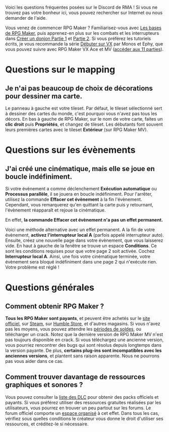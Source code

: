 Voici les questions fréquentes posées sur le Discord de RMA ! Si vous ne trouvez pas votre bonheur ici, vous pouvez rechercher sur Internet ou nous demander de l'aide.

Vous venez de commencer RPG Maker ? Familiarisez-vous avec [Les bases de RPG Maker](https://www.youtube.com/watch?v=HKXL-0i7uAM), puis apprenez-en plus sur les combats et les interrupteurs dans [Créer un donjon Partie 1](https://www.youtube.com/watch?v=yTmpdDe77C8) et [Partie 2](https://www.youtube.com/watch?v=zwNfO6HHfRo).
Si vous préférez les tutoriels écrits, je vous recommande la série [Débuter sur VX](http://www.rpg-maker.fr/tutoriels-192-debuter-sur-vx-01-creation-d-un-projet-et-premiere-carte.html) par Monos et Ephy, que vous pouvez suivre avec RPG Maker VX Ace et MV ([accéder aux 11 parties](http://www.rpg-maker.fr/tutoriels-pour-rmvx.html)).

# Questions sur le mapping

## Je n'ai pas beaucoup de choix de décorations pour dessiner ma carte.

Le panneau à gauche est votre tileset. Par défaut, le tileset sélectionné sert à dessiner des cartes du monde, c'est pourquoi vous n'avez pas tous les décors. En bas à gauche de RPG Maker, sur le nom de votre carte, faites un **clic droit** puis **Propriétés**, et changez de tileset. Les débutants font souvent leurs premières cartes avec le tileset **Extérieur** (sur RPG Maker MV).

# Questions sur les évènements

## J'ai créé une cinématique, mais elle se joue en boucle indéfiniment.

Si votre évènement a comme déclenchement **Exécution automatique** ou **Processus parallèle**, il se jouera en boucle indéfiniment. Pour l'arrêter, utilisez la commande **Effacer cet évènement** à la fin l'évènement. Cependant, vous remarquerez qu'en quittant la carte puis y retournant, l'évènement réapparaît et rejoue la cinématique.

En effet, **la commande Effacer cet évènement n'a pas un effet permanent.**

Voici une méthode alternative avec un effet permanent. A la fin de votre évènement, **activez l'interrupteur local A** (parfois appelé interrupteur auto). Ensuite, créez une nouvelle page dans votre évènement, que vous laisserez vide. En haut à gauche de la fenêtre se trouve un espace **Conditions**. Ce sont les conditions requises pour que votre page 2 soit activée. Cochez **Interrupteur local A**. Ainsi, une fois votre cinématique terminée, votre évènement sera bloqué indéfiniment dans une page 2 qui n'exécute rien. Votre problème est réglé !

# Questions générales

## Comment obtenir RPG Maker ?

**Tous les RPG Maker sont payants**, et peuvent être achetés sur le [site officiel](http://www.rpgmakerweb.com/products), sur [Steam](http://store.steampowered.com/search/?term=RPG+Maker), sur [Humble Store](https://www.humblebundle.com/store/search?sort=bestselling&search=RPG%20Maker), et d'autres magasins. Si vous n'avez pas les moyens, vous pouvez attendre les [périodes de soldes](https://isthereanydeal.com/game/rpgmakermv/history/), ou télécharger un crack. Notez que la dernière version de RPG Maker MV n'est pas toujours disponible en crack. Si vous téléchargez une ancienne version, vous pourriez rencontrer des bugs qui sont résolus depuis longtemps dans la version payante. De plus, **certains plug-ins sont incompatibles avec les anciennes versions**, et plantent sans raison apparente. Nous ne pourrons pas vous aider dans ce cas.

## Comment trouver davantage de ressources graphiques et sonores ?

Vous pouvez consulter la [liste des DLC](http://www.rpgmakerweb.com/products/resources) pour obtenir des packs officiels et payants. Si vous préférez utiliser des ressources gratuites réalisées par les utilisateurs, vous pourrez en trouver un peu partout sur les forums. Le forum officiel comporte un [espace organisé](https://forums.rpgmakerweb.com/index.php?categories/resource-showcase.27/) à cet effet. Dans tous les cas, vérifiez sous quelles conditions le créateur vous donne le droit d'utiliser ses ressources, et créditez-le si nécessaire.

